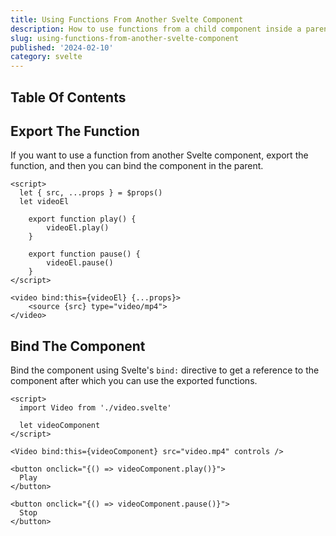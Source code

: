 ```yaml
---
title: Using Functions From Another Svelte Component
description: How to use functions from a child component inside a parent Svelte component.
slug: using-functions-from-another-svelte-component
published: '2024-02-10'
category: svelte
---
```


## Table Of Contents

## Export The Function

If you want to use a function from another Svelte component, export the function, and then you can bind the component in the parent.

```html:video.svelte showLineNumbers
<script>
  let { src, ...props } = $props()
  let videoEl

	export function play() {
		videoEl.play()
	}

	export function pause() {
		videoEl.pause()
	}
</script>

<video bind:this={videoEl} {...props}>
	<source {src} type="video/mp4">
</video>
```

## Bind The Component

Bind the component using Svelte's `bind:` directive to get a reference to the component after which you can use the exported functions.

```html:app.svelte showLineNumbers
<script>
  import Video from './video.svelte'

  let videoComponent
</script>

<Video bind:this={videoComponent} src="video.mp4" controls />

<button onclick="{() => videoComponent.play()}">
  Play
</button>

<button onclick="{() => videoComponent.pause()}">
  Stop
</button>
```
